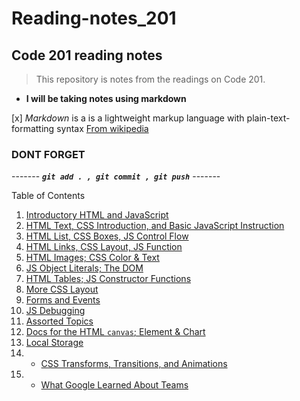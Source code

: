# Reading-notes_201

## Code 201 reading notes

> This repository is notes from the readings on Code 201.

- __I will be taking notes using markdown__

[x] _Markdown_ is a is a lightweight markup language with plain-text-formatting syntax
[From wikipedia](https://en.wikipedia.org/wiki/Markdown#:~:text=Markdown%20is%20a%20lightweight%20markup,using%20a%20plain%20text%20editor.)
 
 ### DONT FORGET
 ------- ***`git add . , git commit , git push`*** -------

Table of Contents

1. [Introductory HTML and JavaScript](html_js_intro.md)
2. [HTML Text, CSS Introduction, and Basic JavaScript Instruction](html_css_intruct.md)
3. [HTML List, CSS Boxes, JS Control Flow](list_boxes_CF)
4. [HTML Links, CSS Layout, JS Function](link_layout_functions.md)
5. [HTML Images; CSS Color & Text](images_colors_text.md)
6. [JS Object Literals; The DOM](ol_dom.md)
7. [HTML Tables; JS Constructor Functions](tables_cf.md)
8. [More CSS Layout](css_layout.md)
9. [Forms and Events](forms_events.md)
10. [JS Debugging](debuggingJS.md)
11. [Assorted Topics](assorted_topics.md)
12. [Docs for the HTML `canvas`; Element & Chart](docs_element_chart.md)
13. [Local Storage](local_storage.md)
14. - [CSS Transforms, Transitions, and Animations](t_t_a.md)
14. - [What Google Learned About Teams](google_info.md)
